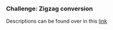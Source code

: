 ### Challenge: Zigzag conversion

Descriptions can be found over in this [link](https://leetcode.com/problems/zigzag-conversion/description/)


